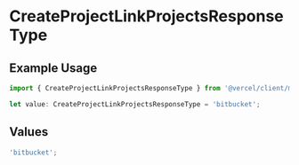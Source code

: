# CreateProjectLinkProjectsResponseType

## Example Usage

```typescript
import { CreateProjectLinkProjectsResponseType } from '@vercel/client/models/operations';

let value: CreateProjectLinkProjectsResponseType = 'bitbucket';
```

## Values

```typescript
'bitbucket';
```

